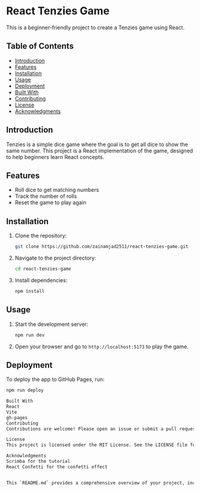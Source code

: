 # React Tenzies Game

This is a beginner-friendly project to create a Tenzies game using React.

## Table of Contents

- [Introduction](#introduction)
- [Features](#features)
- [Installation](#installation)
- [Usage](#usage)
- [Deployment](#deployment)
- [Built With](#built-with)
- [Contributing](#contributing)
- [License](#license)
- [Acknowledgments](#acknowledgments)

## Introduction

Tenzies is a simple dice game where the goal is to get all dice to show the same number. This project is a React implementation of the game, designed to help beginners learn React concepts.

## Features

- Roll dice to get matching numbers
- Track the number of rolls
- Reset the game to play again

## Installation

1. Clone the repository:
   ```bash
   git clone https://github.com/zainamjad2511/react-tenzies-game.git
   ```
2. Navigate to the project directory:
   ```bash
   cd react-tenzies-game
   ```
3. Install dependencies:
   ```bash
   npm install
   ```

## Usage

1. Start the development server:
   ```bash
   npm run dev
   ```
2. Open your browser and go to `http://localhost:5173` to play the game.

## Deployment

To deploy the app to GitHub Pages, run:

```bash
npm run deploy

Built With
React
Vite
gh-pages
Contributing
Contributions are welcome! Please open an issue or submit a pull request for any improvements or bug fixes.

License
This project is licensed under the MIT License. See the LICENSE file for details.

Acknowledgments
Scrimba for the tutorial
React Confetti for the confetti effect


This `README.md` provides a comprehensive overview of your project, including how to play the game, installation instructions, deployment steps, and more.